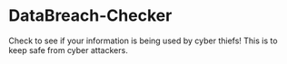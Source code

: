 # DataBreach-Checker
Check to see if your information is being used by cyber thiefs! This is to keep safe from cyber attackers. 
